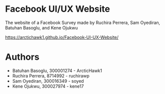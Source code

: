 # Facebook UI/UX Website

The website of a Facebook Survey made by Ruchira Perrera, Sam Oyediran, Batuhan Basoglu, and Kene Ojukwu

https://arctichawk1.github.io/Facebook-UI-UX-Website/

# Authors

- Batuhan Basoglu, 300001274 - ArcticHawk1
- Ruchira Perrera, 8714992 - ruchirawp
- Sam Oyediran, 300016349 - soyed
- Kene Ojukwu, 300027974 - kene17
